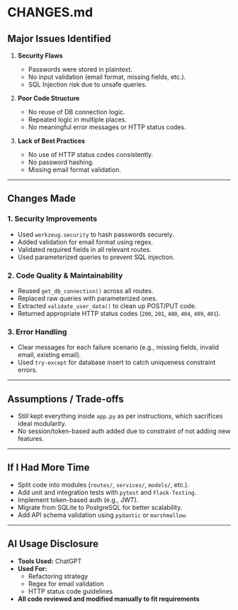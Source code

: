 # CHANGES.md

## Major Issues Identified

1. **Security Flaws**
   - Passwords were stored in plaintext.
   - No input validation (email format, missing fields, etc.).
   - SQL Injection risk due to unsafe queries.

2. **Poor Code Structure**
   - No reuse of DB connection logic.
   - Repeated logic in multiple places.
   - No meaningful error messages or HTTP status codes.

3. **Lack of Best Practices**
   - No use of HTTP status codes consistently.
   - No password hashing.
   - Missing email format validation.

---

## Changes Made

### 1. Security Improvements
- Used `werkzeug.security` to hash passwords securely.
- Added validation for email format using regex.
- Validated required fields in all relevant routes.
- Used parameterized queries to prevent SQL injection.

### 2. Code Quality & Maintainability
- Reused `get_db_connection()` across all routes.
- Replaced raw queries with parameterized ones.
- Extracted `validate_user_data()` to clean up POST/PUT code.
- Returned appropriate HTTP status codes (`200`, `201`, `400`, `404`, `409`, `401`).

### 3. Error Handling
- Clear messages for each failure scenario (e.g., missing fields, invalid email, existing email).
- Used `try-except` for database insert to catch uniqueness constraint errors.

---

## Assumptions / Trade-offs

- Still kept everything inside `app.py` as per instructions, which sacrifices ideal modularity.
- No session/token-based auth added due to constraint of not adding new features.

---

## If I Had More Time

- Split code into modules (`routes/`, `services/`, `models/`, etc.).
- Add unit and integration tests with `pytest` and `Flask-Testing`.
- Implement token-based auth (e.g., JWT).
- Migrate from SQLite to PostgreSQL for better scalability.
- Add API schema validation using `pydantic` or `marshmallow`.

---

## AI Usage Disclosure

- **Tools Used:** ChatGPT
- **Used For:**
  - Refactoring strategy
  - Regex for email validation
  - HTTP status code guidelines
- **All code reviewed and modified manually to fit requirements**
